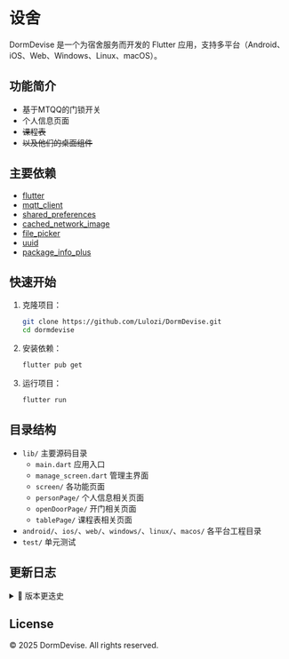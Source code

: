 # 设舍

DormDevise 是一个为宿舍服务而开发的 Flutter 应用，支持多平台（Android、iOS、Web、Windows、Linux、macOS）。

## 功能简介

- 基于MTQQ的门锁开关
- 个人信息页面
- ~~课程表~~
- ~~以及他们的桌面组件~~

## 主要依赖

- [flutter](https://flutter.dev/)
- [mqtt_client](https://pub.dev/packages/mqtt_client)
- [shared_preferences](https://pub.dev/packages/shared_preferences)
- [cached_network_image](https://pub.dev/packages/cached_network_image)
- [file_picker](https://pub.dev/packages/file_picker)
- [uuid](https://pub.dev/packages/uuid)
- [package_info_plus](https://pub.dev/packages/package_info_plus)

## 快速开始

1. 克隆项目：

   ```bash
   git clone https://github.com/Lulozi/DormDevise.git
   cd dormdevise
   ```

2. 安装依赖：

   ```bash
   flutter pub get
   ```

3. 运行项目：

   ```bash
   flutter run
   ```

## 目录结构

- `lib/` 主要源码目录
  - `main.dart` 应用入口
  - `manage_screen.dart` 管理主界面
  - `screen/` 各功能页面
   - `personPage/` 个人信息相关页面
   - `openDoorPage/` 开门相关页面
   - `tablePage/` 课程表相关页面
- `android/`、`ios/`、`web/`、`windows/`、`linux/`、`macos/` 各平台工程目录
- `test/` 单元测试

## 更新日志

<details>
	<summary>📜 版本更迭史</summary>

   ### ~~v0.0.1~~
   - 构建门锁开关页面，个人页面，课表页面
   - 初始化门锁开关动画
   - 添加mqtt配置页面
   - 完善门锁开关功能
   ### v0.1.0
   - 重绘门锁动画
   - 初始构建个人页面
   - mqtt配置页面迁移
</details>


## License

© 2025 DormDevise. All rights reserved.
